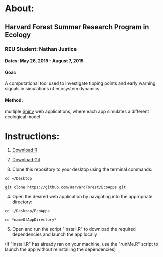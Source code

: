 # About:

## Harvard Forest Summer Research Program in Ecology

### REU Student: Nathan Justice

#### Dates: May 26, 2015 - August 7, 2015

#### Goal: 
A computational tool used to investigate tipping points and early warning signals in simulations of ecosystem dynamics

#### Method: 
multiple [Shiny](http://shiny.rstudio.com/) web applications, where each app simulates a different ecological model

# Instructions:

1. [Download R](https://www.r-project.org/)

2. [Download Git](https://git-scm.com/downloads)

3. Clone this repository to your desktop using the terminal commands:

`cd ~/Desktop`

`git clone https://github.com/HarvardForest/EcoApps.git`

4. Open the desired web application by navigating into the appropriate directory:

`cd ~/Desktop/EcoApps`

`cd *nameOfAppDirectory*`

5. Open and run the script "install.R" to download the required
  dependencies and launch the app locally
  
(If "install.R" has already ran on your machine, use the "runMe.R"
script to launch the app without reinstalling the dependencies)
